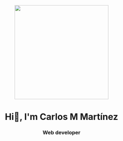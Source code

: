 <div  id="header"   align="center">
  <img src="https://media.giphy.com/media/4H3Ii5eLChYul9p7NL/giphy-downsized-large.gif" width="300" heigth="300" />
  <br>
   <H1 align="center"> Hi👋, I'm Carlos M Martínez </h1> 
  <h3 align="center"> Web developer</h3>   
</div>
